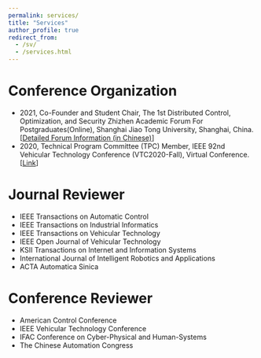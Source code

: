 ```yaml
---
permalink: services/
title: "Services"
author_profile: true
redirect_from: 
  - /sv/
  - /services.html
---
```


# Conference Organization

- 2021, Co-Founder and Student Chair, The 1st Distributed Control, Optimization, and Security Zhizhen Academic Forum For Postgraduates(Online), Shanghai Jiao Tong University, Shanghai, China. [[Detailed Forum Information (in Chinese)](https://iwin.sjtu.edu.cn/Web/Show/315)]
- 2020, Technical Program Committee (TPC) Member, IEEE 92nd Vehicular Technology Conference (VTC2020-Fall), Virtual Conference. [[Link](http://www.ieeevtc.org/vtc2020fall/vtc2020fall_tpc-reviewers.pdf)]

# Journal Reviewer

- IEEE Transactions on Automatic Control
- IEEE Transactions on Industrial Informatics
- IEEE Transactions on Vehicular Technology
- IEEE Open Journal of Vehicular Technology
- KSII Transactions on Internet and Information Systems
- International Journal of Intelligent Robotics and Applications
- ACTA Automatica Sinica

# Conference Reviewer

- American Control Conference
- IEEE Vehicular Technology Conference
- IFAC Conference on Cyber-Physical and Human-Systems
- The Chinese Automation Congress
